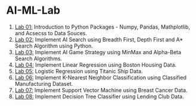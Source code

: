 # AI-ML-Lab
1. [Lab 01:](https://colab.research.google.com/drive/1gdaqvRrdX07isUuhmQaQO5MFih3UU14d?usp=sharing) Introduction to Python Packages - Numpy, Pandas, Mathplotlib, and Acsecss to Data Souces.
2. [Lab 02:](https://colab.research.google.com/drive/1c1RnOkhGRmgitCGCZB0nqCISpciUNU2z?usp=sharing) Implement AI Search using Breadth First, Depth First and A* Search Algorithm using Python.
3. [Lab 03:](https://colab.research.google.com/drive/1VwqH1u74aUlHUgi6peKXKArzkagHZwg0?usp=sharing) Implement AI Game Strategy using MinMax and Alpha-Beta Search Algorithms.
4. [Lab 04:](https://colab.research.google.com/drive/1zidwdze1ewIYFFu3ZjbXN0hzrtpw2kJd?usp=sharing) Implement Linear Regression using Boston Housing Data.
5. [Lab 05:](https://colab.research.google.com/drive/19mNmat6W4jJhfepiXFQ8vOQNo7YMdGE5?usp=sharing) Logistic Regression using Titanic Ship Data.
6. [Lab 06:](https://colab.research.google.com/drive/18V7STTZpv20nc4C4zp-qhhVSx9NwkCOb?usp=sharing) Implement K-Nearest Neighbor Classification using Classified Manufacturing Dataset.
7. [Lab 07:](https://colab.research.google.com/drive/1-xeIjP-n2XID56nMhwdwzSclhYW6lEeB?usp=sharing) Implement Support Vector Machine using Breast Cancer Data.
8. [Lab 08:](https://colab.research.google.com/drive/16QjHbg585xx1qeFw3uCFxqt2rYzDzX8V?usp=sharing) Implement Decision Tree Classifier using Lending Club Data.
